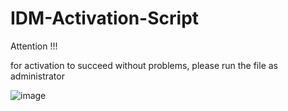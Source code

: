 # IDM-Activation-Script
Attention !!!

for activation to succeed without problems, please run the file as administrator

![image](https://github.com/antonious-55/IDM-Activation-Script/assets/71002429/b2b78d67-5ba0-4b9e-a6ae-f2fd8edd5b0b)
